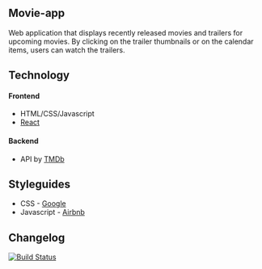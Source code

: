 ## Movie-app
Web application that displays recently released movies and trailers for upcoming movies. By clicking on the trailer thumbnails or on the calendar items, users can watch the trailers.

## Technology
#### Frontend
   * HTML/CSS/Javascript
   * [React](https://reactjs.org/)

#### Backend
   * API by [TMDb](https://www.themoviedb.org)

## Styleguides
* CSS - [Google](https://google.github.io/styleguide/htmlcssguide.html) 
* Javascript - [Airbnb](https://github.com/airbnb/javascript)

## Changelog 
[![Build Status](https://travis-ci.org/chingu-voyages/v9-geckos-team-08.svg?branch=master)](https://travis-ci.org/chingu-voyages/v9-geckos-team-08)

